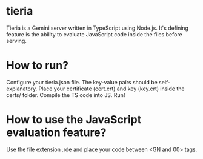 # tieria

Tieria is a Gemini server written in TypeScript using Node.js. It's defining feature is the ability to evaluate JavaScript code inside the files before serving.

# How to run?

Configure your tieria.json file. The key-value pairs should be self-explanatory.
Place your certificate (cert.crt) and key (key.crt) inside the certs/ folder.
Compile the TS code into JS.
Run!

# How to use the JavaScript evaluation feature?

Use the file extension .rde and place your code between <GN and 00> tags.
